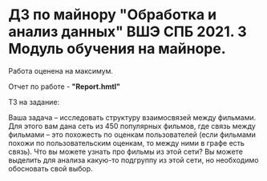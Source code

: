 # ДЗ по майнору "Обработка и анализ данных" ВШЭ СПБ 2021. 3 Модуль обучения на майноре.

Работа оценена на максимум.

Отчет по работе - **"Report.hmtl"**

ТЗ на задание:

Ваша задача – исследовать структуру взаимосвязей между фильмами. Для этого вам дана сеть из 450 популярных фильмов, где связь между фильмами – это похожесть по оценкам пользователей (если фильмами похожи по пользовательским оценкам, то между ними в графе есть связь).
Что вы можете узнать про фильмы из этой сети? Вы можете выделить для анализа какую-то подгруппу из этой сети, но необходимо обосновать свой выбор.
